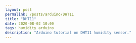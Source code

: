 ```yaml
---
layout: post
permalink: /posts/arduino/DHT11
title: "DHT11"
date: 2020-08-02 10:00
tags: humidity arduino
description: "Arduino tutorial on DHT11 humidity sensor."
---
```


